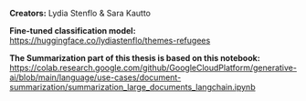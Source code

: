 **Creators:** Lydia Stenflo & Sara Kautto 

**Fine-tuned classification model:** https://huggingface.co/lydiastenflo/themes-refugees

**The Summarization part of this thesis is based on this notebook:** https://colab.research.google.com/github/GoogleCloudPlatform/generative-ai/blob/main/language/use-cases/document-summarization/summarization_large_documents_langchain.ipynb

